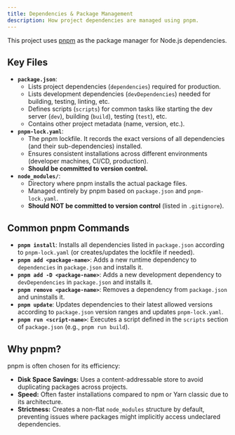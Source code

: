 ```yaml
---
title: Dependencies & Package Management
description: How project dependencies are managed using pnpm.
---
```


This project uses [pnpm](https://pnpm.io/) as the package manager for Node.js dependencies.

## Key Files

- **`package.json`**: 
    - Lists project dependencies (`dependencies`) required for production.
    - Lists development dependencies (`devDependencies`) needed for building, testing, linting, etc.
    - Defines scripts (`scripts`) for common tasks like starting the dev server (`dev`), building (`build`), testing (`test`), etc.
    - Contains other project metadata (name, version, etc.).
- **`pnpm-lock.yaml`**: 
    - The pnpm lockfile. It records the exact versions of all dependencies (and their sub-dependencies) installed.
    - Ensures consistent installations across different environments (developer machines, CI/CD, production).
    - **Should be committed to version control.**
- **`node_modules/`**: 
    - Directory where pnpm installs the actual package files.
    - Managed entirely by pnpm based on `package.json` and `pnpm-lock.yaml`.
    - **Should NOT be committed to version control** (listed in `.gitignore`).

## Common pnpm Commands

- **`pnpm install`**: Installs all dependencies listed in `package.json` according to `pnpm-lock.yaml` (or creates/updates the lockfile if needed).
- **`pnpm add <package-name>`**: Adds a new runtime dependency to `dependencies` in `package.json` and installs it.
- **`pnpm add -D <package-name>`**: Adds a new development dependency to `devDependencies` in `package.json` and installs it.
- **`pnpm remove <package-name>`**: Removes a dependency from `package.json` and uninstalls it.
- **`pnpm update`**: Updates dependencies to their latest allowed versions according to `package.json` version ranges and updates `pnpm-lock.yaml`.
- **`pnpm run <script-name>`**: Executes a script defined in the `scripts` section of `package.json` (e.g., `pnpm run build`).

## Why pnpm?

pnpm is often chosen for its efficiency:

- **Disk Space Savings:** Uses a content-addressable store to avoid duplicating packages across projects.
- **Speed:** Often faster installations compared to npm or Yarn classic due to its architecture.
- **Strictness:** Creates a non-flat `node_modules` structure by default, preventing issues where packages might implicitly access undeclared dependencies. 